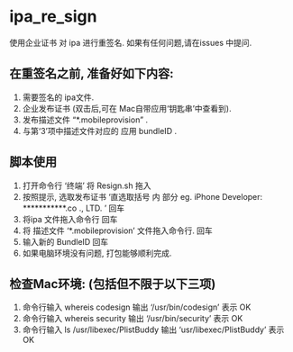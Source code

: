 # ipa_re_sign
使用企业证书 对 ipa 进行重签名. 
如果有任何问题,请在issues 中提问.

## 在重签名之前, 准备好如下内容: 
 1. 需要签名的 ipa文件. 
 2. 企业发布证书 (双击后,可在 Mac自带应用‘钥匙串’中查看到). 
 3. 发布描述文件 “*.mobileprovision” .  
 4. 与第‘3’项中描述文件对应的 应用 bundleID .

## 脚本使用
 1. 打开命令行 ‘终端’ 将 Resign.sh 拖入
 2. 按照提示, 选取发布证书 ‘直选取括号 内 部分 eg.  iPhone Developer: ***********.co ., LTD. ’ 回车
 3. 将ipa 文件拖入命令行 回车
 4. 将 描述文件 ‘*.mobileprovision’ 文件拖入命令行. 回车
 5. 输入新的 BundleID 回车
 6. 如果电脑环境没有问题, 打包能够顺利完成.

## 检查Mac环境: (包括但不限于以下三项)
 1. 命令行输入 whereis codesign
 输出  ‘/usr/bin/codesign’ 表示 OK
 2. 命令行输入 whereis security 
 输出  ‘/usr/bin/security’ 表示 OK
 3. 命令行输入 ls /usr/libexec/PlistBuddy
 输出  ‘usr/libexec/PlistBuddy’ 表示 OK

